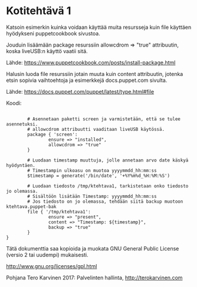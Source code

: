 # Kotitehtävä 1

Katsoin esimerkin kuinka voidaan käyttää muita resursseja kuin file käyttäen hyödykseni puppetcookbook sivustoa.

Jouduin lisäämään package resurssiin allowcdrom => "true" attribuutin, koska liveUSB:n käyttö vaatii sitä.

Lähde: https://www.puppetcookbook.com/posts/install-package.html


Halusin luoda file resurssiin jotain muuta kuin content attribuutin, jotenka etsin sopivia vaihtoehtoja
ja esimerkkejä docs.puppet.com sivulta.

Lähde: https://docs.puppet.com/puppet/latest/type.html#file

Koodi:

```class ktehtava1 {

        # Asennetaan paketti screen ja varmistetään, että se tulee asennetuksi.
        # allowcdrom attribuutti vaaditaan liveUSB käytössä.
        package { 'screen':
                ensure => "installed",
                allowcdrom => "true"
        }

        # Luodaan timestamp muuttuja, jolle annetaan arvo date käskyä hyödyntäen.
        # Timestampin ulkoasu on muotoa yyyymmdd_hh:mm:ss
        $timestamp = generate('/bin/date', '+%Y%m%d_%H:%M:%S')

        # Luodaan tiedosto /tmp/ktehtava1, tarkistetaan onko tiedosto jo olemassa.                
        # Sisältöön lisätään Timestamp: yyyymmdd_hh:mm:ss
        # Jos tiedosto on jo olemassa, tehdään siitä backup muotoon ktehtava.puppet-bak
        file { '/tmp/ktehtava1':
                ensure => "present",
                content => "Timestamp: ${timestamp}",
                backup => "true"
        }
}
```

Tätä dokumenttia saa kopioida ja muokata GNU General Public License (versio 2 tai uudempi) mukaisesti. 

http://www.gnu.org/licenses/gpl.html

Pohjana Tero Karvinen 2017: Palvelinten hallinta, http://terokarvinen.com
